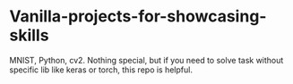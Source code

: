 # Vanilla-projects-for-showcasing-skills

MNIST, Python, cv2. Nothing special, but if you need to solve task without specific lib like keras or torch, this repo is helpful.
